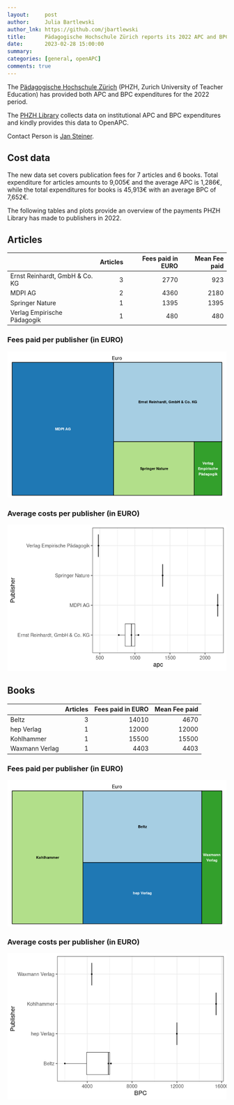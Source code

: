 ```yaml
---
layout:     post
author:     Julia Bartlewski
author_lnk: https://github.com/jbartlewski
title:      Pädagogische Hochschule Zürich reports its 2022 APC and BPC expenditures
date:       2023-02-28 15:00:00
summary:    
categories: [general, openAPC]
comments: true
---
```





The [Pädagogische Hochschule Zürich](https://phzh.ch/en/) (PHZH, Zurich University of Teacher Education) has provided both APC and BPC expenditures for the 2022 period.

The [PHZH Library](https://phzh.ch/de/Dienstleistungen/Bibliothek/) collects data on institutional APC and BPC expenditures and kindly provides this data to OpenAPC.

Contact Person is [Jan Steiner](mailto:jan.steiner@phzh.ch).


## Cost data



The new data set covers publication fees for 7 articles and 6 books. Total expenditure for articles amounts to 9,005€ and the average APC is 1,286€, while the total expenditures for books is 45,913€ with an average BPC of 7,652€.

The following tables and plots provide an overview of the payments PHZH Library has made to publishers in 2022.

## Articles


|                               | Articles| Fees paid in EURO| Mean Fee paid|
|:------------------------------|--------:|-----------------:|-------------:|
|Ernst Reinhardt, GmbH & Co. KG |        3|              2770|           923|
|MDPI AG                        |        2|              4360|          2180|
|Springer Nature                |        1|              1395|          1395|
|Verlag Empirische Pädagogik    |        1|               480|           480|

### Fees paid per publisher (in EURO)

![plot of chunk tree_phzh_2023_02_28_apc_full](/figure/tree_phzh_2023_02_28_apc_full-1.png)

###  Average costs per publisher (in EURO)

![plot of chunk box_phzh_2023_02_28_apc_publisher_full](/figure/box_phzh_2023_02_28_apc_publisher_full-1.png)

## Books


|               | Articles| Fees paid in EURO| Mean Fee paid|
|:--------------|--------:|-----------------:|-------------:|
|Beltz          |        3|             14010|          4670|
|hep Verlag     |        1|             12000|         12000|
|Kohlhammer     |        1|             15500|         15500|
|Waxmann Verlag |        1|              4403|          4403|

### Fees paid per publisher (in EURO)

![plot of chunk tree_phzh_2023_02_28_bpc_full](/figure/tree_phzh_2023_02_28_bpc_full-1.png)

###  Average costs per publisher (in EURO)

![plot of chunk box_phzh_2023_02_28_bpc_publisher_full](/figure/box_phzh_2023_02_28_bpc_publisher_full-1.png)

